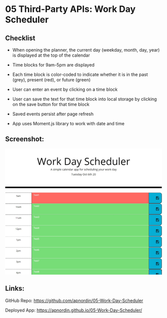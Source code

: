 # 05 Third-Party APIs: Work Day Scheduler

## Checklist

- When opening the planner, the current day (weekday, month, day, year) is displayed at the top of the calendar
- Time blocks for 9am-5pm are displayed
- Each time block is color-coded to indicate whether it is in the past (grey), present (red), or future (green)
- User can enter an event by clicking on a time block
- User can save the text for that time block into local storage by clicking on the save button for that time block
- Saved events persist after page refresh

- App uses Moment.js library to work with date and time

## Screenshot:
<img src="work-day-scheduler.jpg" alt="screenshot">

## Links:

GitHub Repo: https://github.com/apnordin/05-Work-Day-Scheduler

Deployed App: https://apnordin.github.io/05-Work-Day-Scheduler/